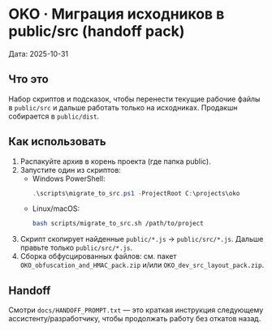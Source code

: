 # OKO · Миграция исходников в public/src (handoff pack)
Дата: 2025-10-31

## Что это
Набор скриптов и подсказок, чтобы перенести текущие рабочие файлы в `public/src` и дальше работать только на исходниках. Продакшн собирается в `public/dist`.

## Как использовать
1) Распакуйте архив в корень проекта (где папка public).
2) Запустите один из скриптов:
   - Windows PowerShell:
     ```powershell
     .\scripts\migrate_to_src.ps1 -ProjectRoot C:\projects\oko
     ```
   - Linux/macOS:
     ```bash
     bash scripts/migrate_to_src.sh /path/to/project
     ```
3) Скрипт скопирует найденные `public/*.js` → `public/src/*.js`. Дальше правьте только `public/src/*.js`.
4) Сборка обфусцированных файлов: см. пакет `OKO_obfuscation_and_HMAC_pack.zip` и/или `OKO_dev_src_layout_pack.zip`.

## Handoff
Смотри `docs/HANDOFF_PROMPT.txt` — это краткая инструкция следующему ассистенту/разработчику, чтобы продолжать работу без откатов назад.
